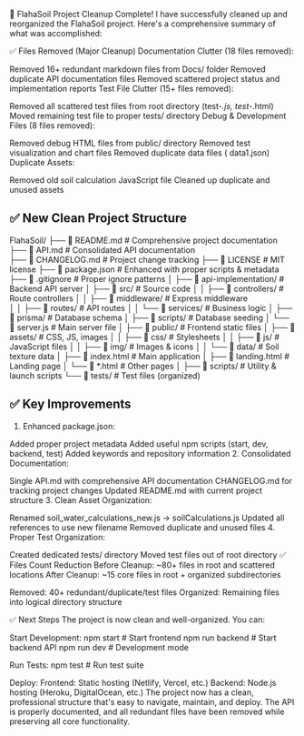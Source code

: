 <!-- @format -->

🎉 FlahaSoil Project Cleanup Complete!
I have successfully cleaned up and reorganized the FlahaSoil project. Here's a comprehensive summary of what was accomplished:

✅ Files Removed (Major Cleanup)
Documentation Clutter (18 files removed):

Removed 16+ redundant markdown files from Docs/ folder
Removed duplicate API documentation files
Removed scattered project status and implementation reports
Test File Clutter (15+ files removed):

Removed all scattered test files from root directory (test-_.js, test-_.html)
Moved remaining test file to proper tests/ directory
Debug & Development Files (8 files removed):

Removed debug HTML files from public/ directory
Removed test visualization and chart files
Removed duplicate data files ( data1.json)
Duplicate Assets:

Removed old soil calculation JavaScript file
Cleaned up duplicate and unused assets

## ✅ New Clean Project Structure

FlahaSoil/
├── 📄 README.md # Comprehensive project documentation
├── 📄 API.md # Consolidated API documentation  
├── 📄 CHANGELOG.md # Project change tracking
├── 📄 LICENSE # MIT license
├── 📄 package.json # Enhanced with proper scripts & metadata
├── 📄 .gitignore # Proper ignore patterns
│
├── 📁 api-implementation/ # Backend API server
│ ├── 📁 src/ # Source code
│ │ ├── 📁 controllers/ # Route controllers
│ │ ├── 📁 middleware/ # Express middleware  
│ │ ├── 📁 routes/ # API routes
│ │ └── 📁 services/ # Business logic
│ ├── 📁 prisma/ # Database schema
│ ├── 📁 scripts/ # Database seeding
│ └── 📄 server.js # Main server file
│
├── 📁 public/ # Frontend static files
│ ├── 📁 assets/ # CSS, JS, images
│ │ ├── 📁 css/ # Stylesheets
│ │ ├── 📁 js/ # JavaScript files
│ │ ├── 📁 img/ # Images & icons
│ │ └── 📁 data/ # Soil texture data
│ ├── 📄 index.html # Main application
│ ├── 📄 landing.html # Landing page
│ └── 📄 \*.html # Other pages
│
├── 📁 scripts/ # Utility & launch scripts
└── 📁 tests/ # Test files (organized)

## ✅ Key Improvements

1. Enhanced package.json:

Added proper project metadata
Added useful npm scripts (start, dev, backend, test)
Added keywords and repository information 2. Consolidated Documentation:

Single API.md with comprehensive API documentation
CHANGELOG.md for tracking project changes
Updated README.md with current project structure 3. Clean Asset Organization:

Renamed soil_water_calculations_new.js → soilCalculations.js
Updated all references to use new filename
Removed duplicate and unused files 4. Proper Test Organization:

Created dedicated tests/ directory
Moved test files out of root directory
✅ Files Count Reduction
Before Cleanup: ~80+ files in root and scattered locations
After Cleanup: ~15 core files in root + organized subdirectories

Removed: 40+ redundant/duplicate/test files
Organized: Remaining files into logical directory structure

✅ Next Steps
The project is now clean and well-organized. You can:

Start Development:
npm start # Start frontend
npm run backend # Start backend API
npm run dev # Development mode

Run Tests:
npm test # Run test suite

Deploy:
Frontend: Static hosting (Netlify, Vercel, etc.)
Backend: Node.js hosting (Heroku, DigitalOcean, etc.)
The project now has a clean, professional structure that's easy to navigate, maintain, and deploy. The API is properly documented, and all redundant files have been removed while preserving all core functionality.
